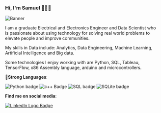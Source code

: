 ### Hi, I'm Samuel 👋👨‍💻

![Banner](https://github.com/Samuel-Kiio/Samuel-Kiio/assets/114439636/ad960c41-2917-441f-85e9-6f9cc77283f4)

I am a graduate Electrical and Electronics Engineer and Data Scientist who is passionate about using technology for solving real world problems to elevate people and improve communities.

My skills in Data include: Analytics, Data Engineering, Machine Learning, Artificial Intelligence and Big data.

Some technologies I enjoy working with are Python, SQL, Tableau, TensorFlow, x86 Assembly language, arduino and microcontrollers.

🔨**Strong Languages**: 	

![Python badge](https://img.shields.io/badge/Python-3776AB?style=for-the-badge&logo=python&logoColor=white) 
![c++ Badge](https://img.shields.io/badge/C%2B%2B-00599C?style=for-the-badge&logo=c%2B%2B&logoColor=white)
![SQL badge](https://img.shields.io/badge/MySQL-005C84?style=for-the-badge&logo=mysql&logoColor=white)
![SQLite badge](https://img.shields.io/badge/SQLite-07405E?style=for-the-badge&logo=sqlite&logoColor=white)


**Find me on social media**:

<a href ="https://www.linkedin.com/in/sam-kiio">
  <img
    src = "https://img.shields.io/badge/LinkedIn-0077B5?style=for-the-badge&logo=linkedin&logoColor=white"
    alt= "LinkedIn Logo Badge"
  >
</a>



<!--
**Samuel-Kiio/Samuel-Kiio** is a ✨ _special_ ✨ repository because its `README.md` (this file) appears on your GitHub profile.

Here are some ideas to get you started:

- 🔭 I’m currently working on ...
- 🌱 I’m currently learning ...
- 👯 I’m looking to collaborate on ...
- 🤔 I’m looking for help with ...
- 💬 Ask me about ...
- 📫 How to reach me: ...
- 😄 Pronouns: ...
- ⚡ Fun fact: ...
-->
